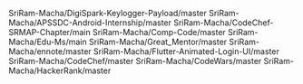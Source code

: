 SriRam-Macha/DigiSpark-Keylogger-Payload/master
SriRam-Macha/APSSDC-Android-Internship/master
SriRam-Macha/CodeChef-SRMAP-Chapter/main
SriRam-Macha/Comp-Code/master
SriRam-Macha/Edu-Ms/main
SriRam-Macha/Great_Mentor/master
SriRam-Macha/ennote/master
SriRam-Macha/Flutter-Animated-Login-UI/master
SriRam-Macha/CodeChef/master
SriRam-Macha/CodeWars/master
SriRam-Macha/HackerRank/master

